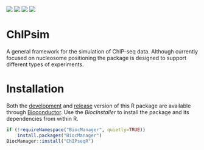 ![](http://bioconductor.org/shields/availability/devel/ChIPsim.svg)
![](http://bioconductor.org/shields/build/devel/bioc/ChIPsim.svg)
![](http://bioconductor.org/shields/years-in-bioc/ChIPsim.svg)
![](http://bioconductor.org/shields/downloads/ChIPsim.svg)

# ChIPsim
A general framework for the simulation of ChIP-seq data. Although currently focused on nucleosome positioning 
the package is designed to support different types of experiments.

#  Installation
Both the [development](http://bioconductor.org/packages/devel/bioc/html/ChIPseqR.html) and 
[release](http://bioconductor.org/packages/release/bioc/html/ChIPseqR.html) version of this R package
are available through [Bioconductor](http://bioconductor.org/). Use the *BiocInstaller* to install the
package and its dependencies from within R.

```r
if (!requireNamespace("BiocManager", quietly=TRUE))
    install.packages("BiocManager")
BiocManager::install("ChIPseqR")
```
